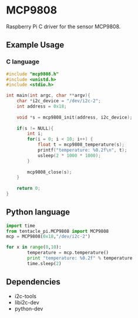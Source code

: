 # MCP9808

Raspberry Pi C driver for the sensor MCP9808.


## Example Usage

### C language

```c
#include "mcp9808.h"
#include <unistd.h>
#include <stdio.h>

int main(int argc, char **argv){
	char *i2c_device = "/dev/i2c-2";
	int address = 0x18;
	
	void *s = mcp9808_init(address, i2c_device);
	
	if(s != NULL){
		int i;
		for(i = 0; i < 10; i++) {
			float t = mcp9808_temperature(s);
			printf("temperature: %0.2f\n", t);
			usleep(2 * 1000 * 1000);
		}
	
		mcp9808_close(s);
	}
	
	return 0;
}

```

## Python language

```python
import time
from tentacle_pi.MCP9808 import MCP9808
mcp = MCP9808(0x18,"/dev/i2c-2")

for x in range(0,10):
        temperature = mcp.temperature()
        print "temperature: %0.2f" % temperature
        time.sleep(2)
```


## Dependencies

* i2c-tools 
* libi2c-dev
* python-dev

